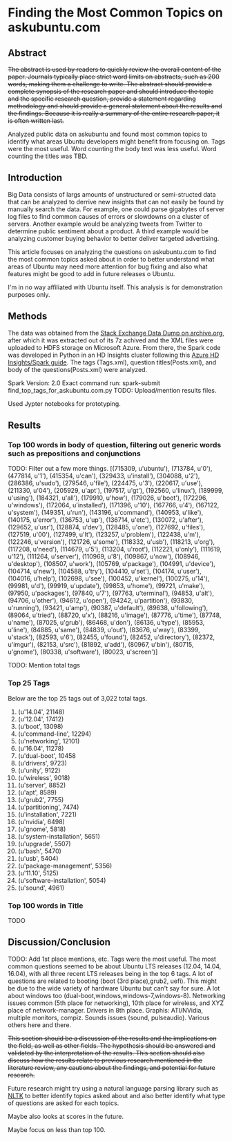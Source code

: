 # Finding the Most Common Topics on askubuntu.com
## Abstract
~~The abstract is used by readers to quickly review the overall content of the paper.  Journals typically place strict word limits on abstracts, such as 200 words, making them a challenge to write.  The abstract should provide a complete synopsis of the research paper and should introduce the topic and the specific research question, provide a statement regarding methodology and should provide a general statement about the results and the findings.  Because it is really a summary of the entire research paper, it is often written last.~~

Analyzed public data on askubuntu and found most common topics to identify what areas Ubuntu developers might benefit from focusing on. Tags were the most useful. Word counting the body text was less useful. Word counting the titles was TBD. 

## Introduction
Big Data consists of largs amounts of unstructured or semi-structed data that can be analyzed to derrive new insights that can not easily be found by manually search the data. For example, one could parse gigabytes of server log files to find common causes of errors or slowdowns on a cluster of servers. Another example would be analyzing tweets from Twitter to determine public sentiment about a product. A third example would be analyzing customer buying behavior to better deliver targeted advertising. 

This article focuses on analyzing the questions on askubuntu.com to find the most common topics asked about in order to better understand what areas of Ubuntu may need more attention for bug fixing and also what features might be good to add in future releases o Ubuntu.

I'm in no way affiliated with Ubuntu itself. This analysis is for demonstration purposes only. 

## Methods
The data was obtained from the [Stack Exchange Data Dump on archive.org](https://archive.org/details/stackexchange), after which it was extracted out of its 7z achived and the XML files were uploaded to HDFS storage on Microsoft Azure. From there, the Spark code was developed in Python in an HD Insights cluster following this [Azure HD Insights/Spark guide](https://docs.microsoft.com/en-us/azure/hdinsight/hdinsight-apache-spark-jupyter-spark-sql). The tags (Tags.xml), question titles(Posts.xml), and body of the questions(Posts.xml) were analyzed. 

Spark Version: 2.0
Exact command run: spark-submit find_top_tags_for_askubuntu.com.py
TODO: Upload/mention results files. 

Used Jypter notebooks for prototyping. 

## Results

### Top 100 words in body of question, filtering out generic words such as prepositions and conjunctions
TODO: Filter out a few more things. 
[(715309, u'ubuntu'), (713784, u'0'), (477814, u'1'), (415354, u'can'), (329433, u'install'), (304088, u'2'), (286386, u'sudo'), (279546, u'file'), (224475, u'3'), (220617, u'use'), (211330, u'04'), (205929, u'apt'), (197517, u'gt'), (192560, u'linux'), (189999, u'using'), (184321, u'all'), (179910, u'how'), (179026, u'boot'), (172296, u'windows'), (172064, u'installed'), (171396, u'10'), (167766, u'4'), (167122, u'system'), (149351, u'run'), (143196, u'command'), (140953, u'like'), (140175, u'error'), (136753, u'up'), (136714, u'etc'), (130072, u'after'), (129652, u'usr'), (128874, u'dev'), (128485, u'one'), (127692, u'files'), (127519, u'00'), (127499, u'lt'), (123257, u'problem'), (122438, u'm'), (122246, u'version'), (121726, u'some'), (118332, u'usb'), (118213, u'org'), (117208, u'need'), (114679, u'5'), (113204, u'root'), (112221, u'only'), (111619, u'12'), (111264, u'server'), (110969, u'8'), (109867, u'now'), (108946, u'desktop'), (108507, u'work'), (105769, u'package'), (104991, u'device'), (104714, u'new'), (104588, u'try'), (104410, u'set'), (104174, u'user'), (104016, u'help'), (102698, u'see'), (100452, u'kernel'), (100275, u'14'), (99981, u'd'), (99919, u'update'), (99853, u'home'), (99721, u'make'), (97950, u'packages'), (97840, u'7'), (97763, u'terminal'), (94853, u'alt'), (94706, u'other'), (94612, u'open'), (94242, u'partition'), (93830, u'running'), (93421, u'amp'), (90387, u'default'), (89638, u'following'), (89064, u'tried'), (88720, u'x'), (88216, u'image'), (87776, u'time'), (87748, u'name'), (87025, u'grub'), (86468, u'don'), (86136, u'type'), (85953, u'line'), (84885, u'same'), (84839, u'out'), (83676, u'way'), (83399, u'stack'), (82593, u'6'), (82455, u'found'), (82452, u'directory'), (82372, u'imgur'), (82153, u'src'), (81892, u'add'), (80967, u'bin'), (80715, u'gnome'), (80338, u'software'), (80023, u'screen')]

TODO: Mention total tags 
### Top 25 Tags
Below are the top 25 tags out of 3,022 total tags.  
1. (u'14.04', 21148)  
2. (u'12.04', 17412)  
3. (u'boot', 13098)  
4. (u'command-line', 12294)  
5. (u'networking', 12101)  
6. (u'16.04', 11278)
7. (u'dual-boot', 10458
8. (u'drivers', 9723)
9. (u'unity', 9122)
10. (u'wireless', 9018)
11. (u'server', 8852)
12. (u'apt', 8589)
13. (u'grub2', 7755)
14. (u'partitioning', 7474)
15. (u'installation', 7221)
16. (u'nvidia', 6498)
17. (u'gnome', 5818)
18. (u'system-installation', 5651)
19. (u'upgrade', 5507)
20. (u'bash', 5470)
21. (u'usb', 5404)
22. (u'package-management', 5356)
23. (u'11.10', 5125)
24. (u'software-installation', 5054)
25. (u'sound', 4961)

### Top 100 words in Title
TODO

## Discussion/Conclusion
TODO: Add 1st place mentions, etc. 
Tags were the most useful. The most common questions seemed to be about Ubuntu LTS releases (12.04, 14.04, 16.04), with all three recent LTS releases being in the top 6 tags. A lot of questions are related to booting (boot (3rd place),grub2, uefi). This might be due to the wide variety of hardware Ubuntu but can't say for sure. A lot about windows too (dual-boot,windows,windows-7,windows-8). Networking issues common (5th place for networking), 10th place for wireless, and XYZ place of network-manager. Drivers in 8th place. Graphis: ATI/NVidia, multiple monitors,  compiz. Sounds issues (sound, pulseaudio).  Various others here and there. 

~~This section should be a discussion of the results and the implications on the field, as well as other fields. The hypothesis should be answered and validated by the interpretation of the results.  This section should also discuss how the results relate to previous research mentioned in the literature review, any cautions about the findings, and potential for future research.~~

Future research might try using a natural language parsing library such as [NLTK](http://www.nltk.org/) to better identify topics asked about and also better identify what type of questions are asked for each topics. 

Maybe also looks at scores in the future. 

Maybe focus on less than top 100. 
